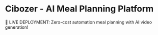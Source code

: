 # Cibozer - AI Meal Planning Platform

🚀 LIVE DEPLOYMENT: Zero-cost automation meal planning with AI video generation!
